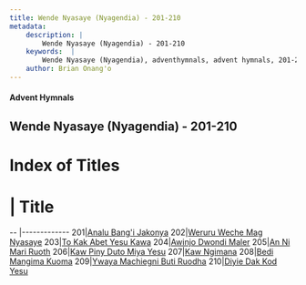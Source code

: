 ```yaml
---
title: Wende Nyasaye (Nyagendia) - 201-210
metadata:
    description: |
        Wende Nyasaye (Nyagendia) - 201-210
    keywords:  |
        Wende Nyasaye (Nyagendia), adventhymnals, advent hymnals, 201-210
    author: Brian Onang'o
---
```


#### Advent Hymnals
## Wende Nyasaye (Nyagendia) - 201-210

# Index of Titles
# | Title                        
-- |-------------
201|[Analu Bang'i Jakonya](/wende-nyasaye/wende-nyasaye/201-300/201-210/Analu-Bang'i-Jakonya)
202|[Weruru Weche Mag Nyasaye](/wende-nyasaye/wende-nyasaye/201-300/201-210/Weruru-Weche-Mag-Nyasaye)
203|[To Kak Abet Yesu Kawa](/wende-nyasaye/wende-nyasaye/201-300/201-210/To-Kak-Abet-Yesu-Kawa)
204|[Awinjo Dwondi Maler](/wende-nyasaye/wende-nyasaye/201-300/201-210/Awinjo-Dwondi-Maler)
205|[An Ni Mari Ruoth](/wende-nyasaye/wende-nyasaye/201-300/201-210/An-Ni-Mari-Ruoth)
206|[Kaw Piny Duto Miya Yesu](/wende-nyasaye/wende-nyasaye/201-300/201-210/Kaw-Piny-Duto-Miya-Yesu)
207|[Kaw Ngimana](/wende-nyasaye/wende-nyasaye/201-300/201-210/Kaw-Ngimana)
208|[Bedi Mangima Kuoma](/wende-nyasaye/wende-nyasaye/201-300/201-210/Bedi-Mangima-Kuoma)
209|[Ywaya Machiegni Buti Ruodha](/wende-nyasaye/wende-nyasaye/201-300/201-210/Ywaya-Machiegni-Buti-Ruodha)
210|[Diyie Dak Kod Yesu](/wende-nyasaye/wende-nyasaye/201-300/201-210/Diyie-Dak-Kod-Yesu)